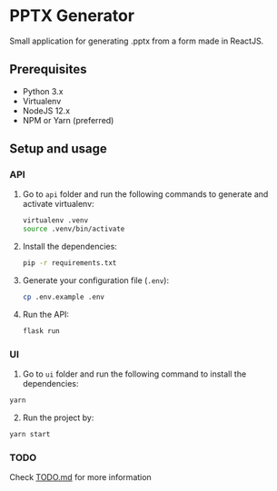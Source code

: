 # PPTX Generator

Small application for generating .pptx from a form made in ReactJS.

## Prerequisites

- Python 3.x
- Virtualenv
- NodeJS 12.x
- NPM or Yarn (preferred)

## Setup and usage

### API

1.  Go to `api` folder and run the following commands to generate and activate virtualenv:

    ```bash
    virtualenv .venv
    source .venv/bin/activate
    ```

2.  Install the dependencies:

    ```bash
    pip -r requirements.txt
    ```

3.  Generate your configuration file (`.env`):

    ```bash
    cp .env.example .env
    ```

4.  Run the API:

    ```bash
    flask run
    ```

### UI

1.  Go to `ui` folder and run the following command to install the dependencies:

```bash
yarn
```

2.  Run the project by:

```bash
yarn start
```

### TODO

Check [TODO.md](./TODO.md) for more information
